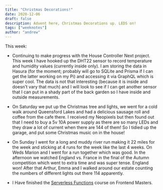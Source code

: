 ```yaml
---
title: "Christmas Decorations!"
date: 2020-12-06
draft: false
description: Advent here, Christmas Decorations up. LEDS on!
tags: ["weeknotes"]
author: "andrew"
---
```


This week:

- Continuing to make progress with the House Controller Next project. This week I have hooked up the DHT22 sensor to record temperature and humidity values (currently inside only). I am storing the data in Hasura (for the moment; probably will go to SQLite and Prisma if I can get the latter working on my Pi) and accessing it via GraphQL which is super cool. The data is not that interesting (because it is inside and doesn't vary that much) and I will look to see if I can get another sensor that I can put in a shady part of the back garden so I have inside and outside measurements.

- On Saturday we put up the Christmas tree and lights, we went for a cold walk around Queensford Lakes and had a delicious sausage roll and coffee from the cafe there. I received my Neopixels but then found out that I need to buy a 5v 10A power supply as there are so many LEDs and they draw a lot of current when there are 144 of them! So I tidied up the garage, and put some Christmas music on in the house!

- On Sunday I went for a long and muddy river run making it 22 miles for the week and sticking at 4 runs for the week like the last 4 weeks. On Weds Marion and I went for a run together which was good. In the afternoon we watched England vs. France in the final of the Autumn competition which went to extra time and was super tense. England won! After that Arthur, Emma and I walked around our estate counting the numbers of different lights out there 114 apparently.

- I Have finished the [Serverless Functions](https://frontendmasters.com/courses/serverless-functions) course on Frontend Masters.
